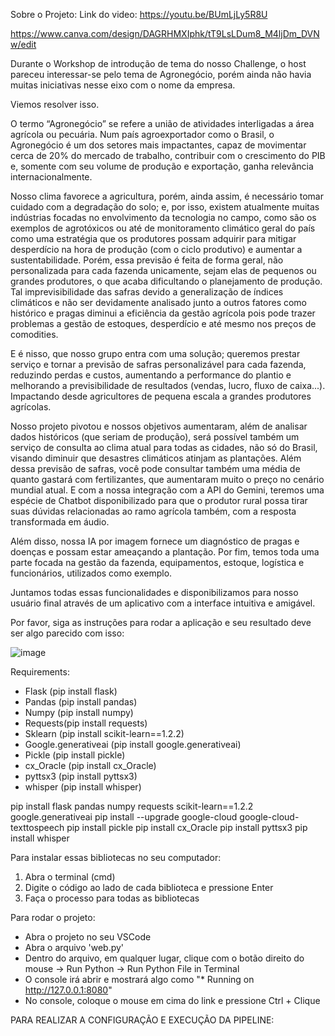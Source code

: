 Sobre o Projeto:
Link do video: https://youtu.be/BUmLjLy5R8U


https://www.canva.com/design/DAGRHMXIphk/tT9LsLDum8_M4ljDm_DVNw/edit

Durante o Workshop de introdução de tema do nosso Challenge, o host pareceu interessar-se pelo tema de Agronegócio, porém ainda não havia muitas iniciativas nesse eixo com o nome da empresa.

Viemos resolver isso.

O termo “Agronegócio” se refere a união de atividades interligadas a área agrícola ou pecuária. Num país agroexportador como o Brasil, o Agronegócio é um dos setores mais impactantes, capaz de movimentar cerca de 20% do mercado de trabalho, contribuir com o crescimento do PIB e, somente com seu volume de produção e exportação, ganha relevância internacionalmente.

Nosso clima favorece a agricultura, porém, ainda assim, é necessário tomar cuidado com a degradação do solo; e, por isso, existem atualmente muitas indústrias focadas no envolvimento da tecnologia no campo, como são os exemplos de agrotóxicos ou até de monitoramento climático geral do país como uma estratégia que os produtores possam adquirir para mitigar desperdício na hora de produção (com o ciclo produtivo) e aumentar a sustentabilidade. Porém, essa previsão é feita de forma geral, não personalizada para cada fazenda unicamente, sejam elas de pequenos ou grandes produtores, o que acaba dificultando o planejamento de produção. Tal imprevisibilidade das safras devido a generalização de índices climáticos e não ser devidamente analisado junto a outros fatores como histórico e pragas diminui a eficiência da gestão agrícola pois pode trazer problemas a gestão de estoques, desperdício e até mesmo nos preços de comodities.

E é nisso, que nosso grupo entra com uma solução; queremos prestar serviço e tornar a previsão de safras personalizável para cada fazenda, reduzindo perdas e custos, aumentando a performance do plantio e melhorando a previsibilidade de resultados (vendas, lucro, fluxo de caixa...). Impactando desde agricultores de pequena escala a grandes produtores agrícolas.

Nosso projeto pivotou e nossos objetivos aumentaram, além de analisar dados históricos (que seriam de produção), será possível também um serviço de consulta ao clima atual para todas as cidades, não só do Brasil, visando diminuir que desastres climáticos atinjam as plantações. Além dessa previsão de safras, você pode consultar também uma média de quanto gastará com fertilizantes, que aumentaram muito o preço no cenário mundial atual. E com a nossa integração com a API do Gemini, teremos uma espécie de Chatbot disponibilizado para que o produtor rural possa tirar suas dúvidas relacionadas ao ramo agrícola também, com a resposta transformada em áudio.

Além disso, nossa IA por imagem fornece um diagnóstico de pragas e doenças e possam estar ameaçando a plantação. Por fim, temos toda uma parte focada na gestão da fazenda, equipamentos, estoque, logística e funcionários, utilizados como exemplo.


Juntamos todas essas funcionalidades e disponibilizamos para nosso usuário final através de um aplicativo com a interface intuitiva e amigável.

Por favor, siga as instruções para rodar a aplicação e seu resultado deve ser algo parecido com isso:

![image](https://github.com/user-attachments/assets/ab42f050-131c-4a3b-85dc-e06090cc6778)


Requirements:
- Flask (pip install flask)
- Pandas (pip install pandas)
- Numpy (pip install numpy)
- Requests(pip install requests)
- Sklearn (pip install scikit-learn==1.2.2)
- Google.generativeai (pip install google.generativeai)
- Pickle (pip install pickle)
- cx_Oracle (pip install cx_Oracle)
- pyttsx3 (pip install pyttsx3)
- whisper (pip install whisper)



pip install flask pandas numpy requests scikit-learn==1.2.2 google.generativeai
pip install --upgrade google-cloud google-cloud-texttospeech 
pip install pickle pip install cx_Oracle pip install pyttsx3 pip install whisper

Para instalar essas bibliotecas no seu computador:
1. Abra o terminal (cmd)
2. Digite o código ao lado de cada biblioteca e pressione Enter
3. Faça o processo para todas as bibliotecas

Para rodar o projeto:
- Abra o projeto no seu VSCode
- Abra o arquivo 'web.py'
- Dentro do arquivo, em qualquer lugar, clique com o botão direito do mouse -> Run Python -> Run Python File in Terminal
- O console irá abrir e mostrará algo como "* Running on http://127.0.0.1:8080"
- No console, coloque o mouse em cima do link e pressione Ctrl + Clique




PARA REALIZAR A CONFIGURAÇÃO E EXECUÇÃO DA PIPELINE:
